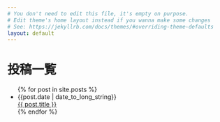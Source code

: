 ```yaml
---
# You don't need to edit this file, it's empty on purpose.
# Edit theme's home layout instead if you wanna make some changes
# See: https://jekyllrb.com/docs/themes/#overriding-theme-defaults
layout: default
---
```


# 投稿一覧

<ul>
{% for post in site.posts %}
    <li>
        <span>{{post.date | date_to_long_string}}</span> <br>
        <a href="{{post.url | | absolute_url}}">{{ post.title }}</a>
    </li>
{% endfor %}
</ul>

